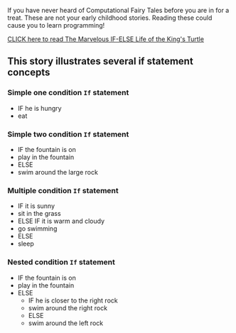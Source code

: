 
If you have never heard of Computational Fairy Tales before you are in for a treat.  These are not your early childhood stories. Reading these could cause you to learn programming!

[CLICK here to read The Marvelous IF-ELSE Life of the King's Turtle](http://computationaltales.blogspot.com/2011/09/marvelous-if-else-life-of-kings-turtle.html)


## This story illustrates several if statement concepts

### Simple one condition `If` statement

- IF he is hungry
- eat

### Simple two condition `If` statement

- IF the fountain is on
- play in the fountain
- ELSE
- swim around the large rock

### Multiple condition `If` statement

- IF it is sunny
- sit in the grass
- ELSE IF it is warm and cloudy
- go swimming
- ELSE
- sleep

### Nested condition `If` statement

- IF the fountain is on
- play in the fountain
- ELSE
	- IF he is closer to the right rock
	- swim around the right rock
	- ELSE
	- swim around the left rock